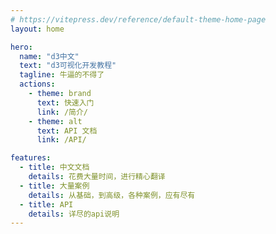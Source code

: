 ```yaml
---
# https://vitepress.dev/reference/default-theme-home-page
layout: home

hero:
  name: "d3中文"
  text: "d3可视化开发教程"
  tagline: 牛逼的不得了
  actions:
    - theme: brand
      text: 快速入门
      link: /简介/
    - theme: alt
      text: API 文档
      link: /API/

features:
  - title: 中文文档
    details: 花费大量时间，进行精心翻译
  - title: 大量案例
    details: 从基础，到高级，各种案例，应有尽有
  - title: API
    details: 详尽的api说明
---
```


